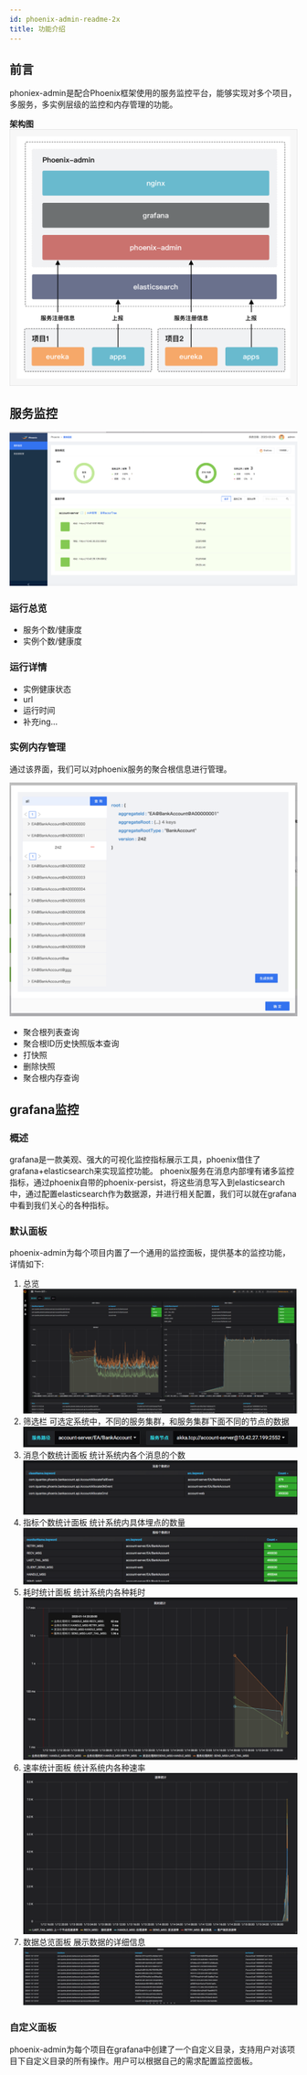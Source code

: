 ```yaml
---
id: phoenix-admin-readme-2x
title: 功能介绍
---
```


## 前言

phoniex-admin是配合Phoenix框架使用的服务监控平台，能够实现对多个项目，多服务，多实例层级的监控和内存管理的功能。

**架构图**
![image-20200117101147857](../../assets/phoenix2.x/phoenix-admin/001.png)

## 服务监控
![image-20200224140248323](../../assets/phoenix2.x/phoenix-admin/image-20200224140248323.png)
### 运行总览
- 服务个数/健康度
- 实例个数/健康度
### 运行详情
- 实例健康状态
- url
- 运行时间
- 补充ing...
### 实例内存管理

通过该界面，我们可以对phoenix服务的聚合根信息进行管理。

![image-20200224142540836](../../assets/phoenix2.x/phoenix-admin/image-20200224142540836.png)

- 聚合根列表查询
- 聚合根ID历史快照版本查询
- 打快照
- 删除快照
- 聚合根内存查询

## grafana监控

### 概述
grafana是一款美观、强大的可视化监控指标展示工具，phoenix借住了grafana+elasticsearch来实现监控功能。
phoenix服务在消息内部埋有诸多监控指标，通过phoenix自带的phoenix-persist，将这些消息写入到elasticsearch中，通过配置elasticsearch作为数据源，并进行相关配置，我们可以就在grafana中看到我们关心的各种指标。

### 默认面板
phoenix-admin为每个项目内置了一个通用的监控面板，提供基本的监控功能，详情如下:

1. 总览
![image-20200115192350535](../../assets/phoenix2.x/phoenix-admin/image-20200115192350535.png)
2. 筛选栏
可选定系统中，不同的服务集群，和服务集群下面不同的节点的数据
![image-20200115111102393](../../assets/phoenix2.x/phoenix-admin/image-20200115111102393.png)
3. 消息个数统计面板
统计系统内各个消息的个数
![image-20200115111030625](../../assets/phoenix2.x/phoenix-admin/image-20200115111030625.png)
4. 指标个数统计面板
统计系统内具体埋点的数量
![image-20200115110949004](../../assets/phoenix2.x/phoenix-admin/image-20200115110949004.png)
5. 耗时统计面板
统计系统内各种耗时
![image-20200115111135147](../../assets/phoenix2.x/phoenix-admin/image-20200115111135147.png)
6. 速率统计面板
统计系统内各种速率
![image-20200115111155570](../../assets/phoenix2.x/phoenix-admin/image-20200115111155570.png)
7. 数据总览面板
展示数据的详细信息
![image-20200115111217069](../../assets/phoenix2.x/phoenix-admin/image-20200115111217069.png)
### 自定义面板 
phoenix-admin为每个项目在grafana中创建了一个自定义目录，支持用户对该项目下自定义目录的所有操作。用户可以根据自己的需求配置监控面板。
